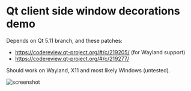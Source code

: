 # Qt client side window decorations demo

Depends on Qt 5.11 branch, and these patches:

- https://codereview.qt-project.org/#/c/219205/ (for Wayland support)
- https://codereview.qt-project.org/#/c/219277/

Should work on Wayland, X11 and most likely Windows (untested).

![screenshot](https://i.imgur.com/avidazd.png)
